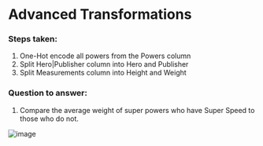 # Advanced Transformations

### Steps taken: 
1. One-Hot encode all powers from the Powers column
2. Split Hero|Publisher column into Hero and Publisher
3. Split Measurements column into Height and Weight

### Question to answer:
1. Compare the average weight of super powers who have Super Speed to those who do not.
   
![image](https://github.com/kassiedancer92/Applying_Advanced_Transformations/assets/133593433/b9ce636b-3a9d-4bc6-93b8-f6ff38f1d01c)
